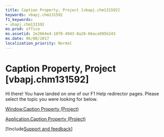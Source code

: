 ```yaml
---
title: Caption Property, Project [vbapj.chm131592]
keywords: vbapj.chm131592
f1_keywords:
- vbapj.chm131592
ms.prod: office
ms.assetid: 2e2664e4-18f0-4943-8a28-66aca995b243
ms.date: 06/08/2017
localization_priority: Normal
---
```



# Caption Property, Project [vbapj.chm131592]

Hi there! You have landed on one of our F1 Help redirector pages. Please select the topic you were looking for below.

[Window.Caption Property (Project)](https://msdn.microsoft.com/library/02308676-1d72-9ac8-0654-6e510039efd1%28Office.15%29.aspx)

[Application.Caption Property (Project)](https://msdn.microsoft.com/library/e43c55ea-d239-a6e5-42ce-35da5b47aa01%28Office.15%29.aspx)

[!include[Support and feedback](~/includes/feedback-boilerplate.md)]